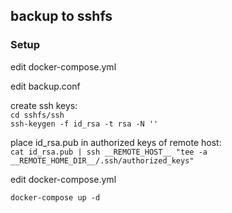 ## backup to sshfs

### Setup

edit docker-compose.yml

edit backup.conf

create ssh keys:  
`cd sshfs/ssh`  
`ssh-keygen -f id_rsa -t rsa -N ''`

place id_rsa.pub in authorized keys of remote host:  
`cat id_rsa.pub | ssh __REMOTE_HOST__ "tee -a __REMOTE_HOME_DIR__/.ssh/authorized_keys"`

edit docker-compose.yml

`docker-compose up -d`

